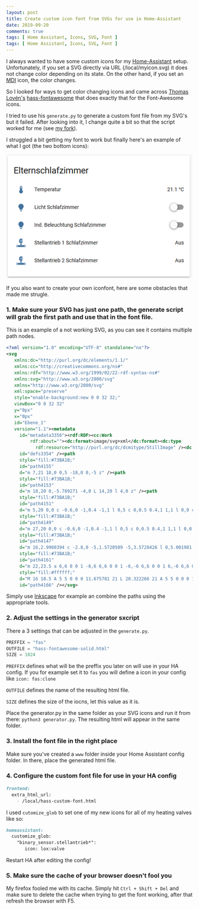 ```yaml
---
layout: post
title: Create custom icon font from SVGs for use in Home-Assistant
date: 2019-09-20
comments: true
tags: [ Home Assistant, Icons, SVG, Font ]
tags: [ Home Assistant, Icons, SVG, Font ]
---
```


I always wanted to have some custom icons for my [Home-Assistant](https://www.home-assistant.io/) setup.
Unfortunately, if you set a SVG directly via URL (/local/myicon.svg) it does not change color depending on its state.
On the other hand, if you set an [MDI](https://materialdesignicons.com/) icon, the color changes.

So I looked for ways to get color changing icons and came across [Thomas Lovén's](https://github.com/thomasloven) [hass-fontawesome](https://github.com/thomasloven/hass-fontawesome) that does exactly that for the Font-Awesome icons.

I tried to use his `generate.py` to generate a custom font file from my SVG's but it failed.
After looking into it, I change quite a bit so that the script worked for me (see [my fork](https://github.com/Bouni/hass-fontawesome/blob/master/generate.py)).

I struggled a bit getting my font to work but finally here's an example of what I got (the two bottom icons):

![hass custom icon](hass-1.PNG)

If you also want to create your own iconfont, here are some obstacles that made me strugle.

### 1. Make sure your SVG has just one path, the generate script will grab the first path and use that in the font file.

This is an example of a not working SVG, as you can see it contains multiple path nodes.

```xml
<?xml version="1.0" encoding="UTF-8" standalone="no"?>
<svg
   xmlns:dc="http://purl.org/dc/elements/1.1/"
   xmlns:cc="http://creativecommons.org/ns#"
   xmlns:rdf="http://www.w3.org/1999/02/22-rdf-syntax-ns#"
   xmlns:svg="http://www.w3.org/2000/svg"
   xmlns="http://www.w3.org/2000/svg"
   xml:space="preserve"
   style="enable-background:new 0 0 32 32;"
   viewBox="0 0 32 32"
   y="0px"
   x="0px"
   id="Ebene_1"
   version="1.1"><metadata
     id="metadata3356"><rdf:RDF><cc:Work
         rdf:about=""><dc:format>image/svg+xml</dc:format><dc:type
           rdf:resource="http://purl.org/dc/dcmitype/StillImage" /><dc:title></dc:title></cc:Work></rdf:RDF></metadata><defs
     id="defs3354" /><path
     style="fill:#73BA1B;"
     id="path4155"
     d="m 7,21 18,0 0,5 -18,0 0,-5 z" /><path
     style="fill:#73BA1B;"
     id="path4153"
     d="m 18,20 0,-5.789271 -4,0 L 14,20 l 4,0 z" /><path
     style="fill:#73BA1B;"
     id="path4151"
     d="m 5,20 0,0 c -0.6,0 -1,0.4 -1,1 l 0,5 c 0,0.5 0.4,1 1,1 l 0,0 c 0.5,0 1,-0.4 1,-1 L 6,21 C 6,20.4 5.6,20 5,20 Z" /><path
     style="fill:#73BA1B;"
     id="path4149"
     d="m 27,20 0,0 c -0.6,0 -1,0.4 -1,1 l 0,5 c 0,0.5 0.4,1 1,1 l 0,0 c 0.5,0 1,-0.4 1,-1 l 0,-5 c 0,-0.6 -0.4,-1 -1,-1 z" /><path
     style="fill:#73BA1B;"
     id="path4147"
     d="m 16,2.9960394 c -2.8,0 -5,1.5720509 -5,3.5728426 l 0,5.001981 c 0,0.428741 0.4,0.714568 1,0.714568 l 1,0 L 13,13 l 6,0 0,-0.714569 c 0.6,0 1,-0.285827 1,-0.714568 L 20,3.710608 C 20,3.2818668 19.6,2.9960394 19,2.9960394 l -3,0 z m 1.5,1.4291372 c 0.3,0 0.5,0.1429137 0.5,0.3572843 l 0,5.7165491 c 0,0.21437 -0.2,0.357284 -0.5,0.357284 -0.3,0 -0.5,-0.142914 -0.5,-0.357284 l 0,-5.7165491 c 0,-0.2143706 0.2,-0.3572843 0.5,-0.3572843 z m -3,1.4291372 c 0.3,0 0.5,0.1429138 0.5,0.3572842 l 0,4.287412 c 0,0.21437 -0.2,0.357284 -0.5,0.357284 -0.3,0 -0.5,-0.142914 -0.5,-0.357284 l 0,-4.287412 c 0,-0.2143704 0.2,-0.3572842 0.5,-0.3572842 z" /><path
     style="fill:#73BA1B;"
     id="path4161"
     d="m 22,23.5 a 6,6 0 0 1 -6,6 6,6 0 0 1 -6,-6 6,6 0 0 1 6,-6 6,6 0 0 1 6,6 z" /><path
     style="fill:#ffffff;"
     d="M 16 18.5 A 5 5 0 0 0 11.675781 21 L 20.322266 21 A 5 5 0 0 0 16 18.5 z M 11.677734 26 A 5 5 0 0 0 16 28.5 A 5 5 0 0 0 20.324219 26 L 11.677734 26 z "
     id="path4166" /></svg>
```

Simply use [Inkscape](https://inkscape.org/) for example an combine the paths using the appropriate tools.

### 2. Adjust the settings in the generator sxcript

There a 3 settings that can be adjusted in the `generate.py`.

```python
PREFFIX = "fas"
OUTFILE = "hass-fontawesome-solid.html"
SIZE = 1024
```

`PREFFIX` defines what will be the preffix you later on will use in your HA config. If you for example set it to `fas` you will define a icon in your config like `icon: fas:clone`

`OUTFILE` defines the name of the resulting html file.

`SIZE` defines the size of the iocns, let this value as it is.

Place the generator.py in the same folder as your SVG icons and run it from there: `python3 generator.py`. The resulting html will appear in the same folder.

### 3. Install the font file in the right place

Make sure you've created a `www` folder inside your Home Assistant config folder. In there, place the generated html file.

### 4. Configure the custom font file for use in your HA config

```markdown
frontend:
  extra_html_url:
    - /local/hass-custom-font.html
```

I used `cutomize_glob` to set one of my new icons for all of my heating valves like so:

```markdown
homeassistant:
  customize_glob:
    "binary_sensor.stellantrieb*":
       icon: lox:valve 
```

Restart HA after editing the config!

### 5. Make sure the cache of your browser doesn't fool you 

My firefox fooled me with its cache. Simply hit `Ctrl + Shift + Del` and make sure to delete the cache when trying to get the font working, after that refresh the browser with F5.



